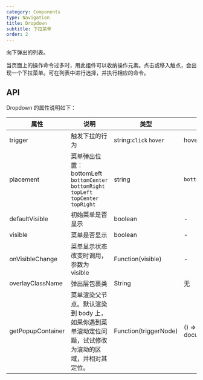```yaml
---
category: Components
type: Navigation
title: Dropdown
subtitle: 下拉菜单
order: 2
---
```


向下弹出的列表。

当页面上的操作命令过多时，用此组件可以收纳操作元素。点击或移入触点，会出现一个下拉菜单。可在列表中进行选择，并执行相应的命令。

## API
Dropdown 的属性说明如下：

属性 | 说明 | 类型 | 默认值
-----|-----|-----|------
trigger | 触发下拉的行为 | string:`click` `hover`  | hover
placement | 菜单弹出位置：bottomLeft `bottomCenter` `bottomRight` `topLeft` `topCenter` `topRight` | string | `bottomLeft`
defaultVisible | 初始菜单是否显示 | boolean | - |
visible | 菜单是否显示 | boolean | - |
onVisibleChange | 菜单显示状态改变时调用，参数为 visible | Function(visible) | - |
overlayClassName | 弹出层包裹类 | String | 无 |
getPopupContainer | 菜单渲染父节点。默认渲染到 body 上，如果你遇到菜单滚动定位问题，试试修改为滚动的区域，并相对其定位。 | Function(triggerNode) | () => document.body |
